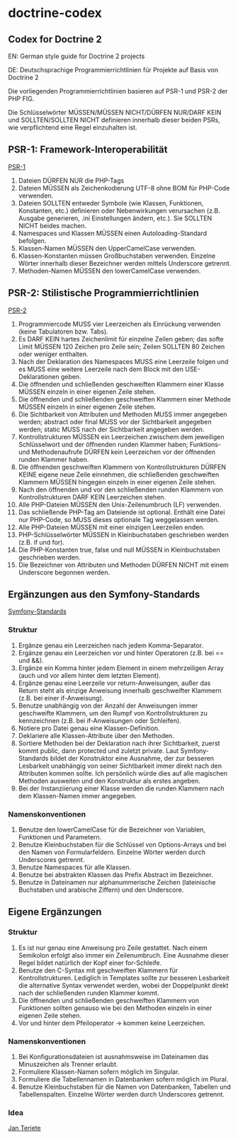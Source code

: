 # doctrine-codex

## Codex for Doctrine 2

EN: German style guide for Doctrine 2 projects

DE: Deutschsprachige Programmierrichtlinien für Projekte auf Basis von Doctrine 2

Die vorliegenden Programmierrichtlinien basieren auf PSR-1 und PSR-2 der PHP FIG.

Die Schlüsselwörter MÜSSEN/MÜSSEN NICHT/DÜRFEN NUR/DARF KEIN und SOLLTEN/SOLLTEN NICHT definieren innerhalb dieser beiden PSRs, wie verpflichtend eine Regel einzuhalten ist.

## PSR-1: Framework-Interoperabilität
[PSR-1](https://github.com/php-fig/fig-standards/blob/master/accepted/PSR-1-basic-coding-standard.md)

1. Dateien DÜRFEN NUR die PHP-Tags
2. Dateien MÜSSEN als Zeichenkodierung UTF-8 ohne BOM für PHP-Code verwenden.
3. Dateien SOLLTEN entweder Symbole (wie Klassen, Funktionen, Konstanten, etc.) definieren oder Nebenwirkungen verursachen (z.B. Ausgabe generieren, .ini Einstellungen ändern, etc.). Sie SOLLTEN NICHT beides machen.
4. Namespaces und Klassen MÜSSEN einen Autoloading-Standard befolgen.
5. Klassen-Namen MÜSSEN den UpperCamelCase verwenden.
6. Klassen-Konstanten müssen Großbuchstaben verwenden. Einzelne Wörter innerhalb dieser Bezeichner werden mittels Underscore getrennt.
7. Methoden-Namen MÜSSEN den lowerCamelCase verwenden.

## PSR-2: Stilistische Programmierrichtlinien
[PSR-2](https://github.com/php-fig/fig-standards/blob/master/accepted/PSR-2-coding-style-guide.md)

1. Programmiercode MUSS vier Leerzeichen als Einrückung verwenden (keine Tabulatoren bzw. Tabs).
2. Es DARF KEIN hartes Zeichenlimit für einzelne Zeilen geben; das softe Limit MÜSSEN 120 Zeichen pro Zeile sein; Zeilen SOLLTEN 80 Zeichen oder weniger enthalten.
3. Nach der Deklaration des Namespaces MUSS eine Leerzeile folgen und es MUSS eine weitere Leerzeile nach dem Block mit den USE-Deklarationen geben.
4. Die öffnenden und schließenden geschweiften Klammern einer Klasse MÜSSEN einzeln in einer eigenen Zeile stehen.
5. Die öffnenden und schließenden geschweiften Klammern einer Methode MÜSSEN einzeln in einer eigenen Zeile stehen.
6. Die Sichtbarkeit von Attributen und Methoden MUSS immer angegeben werden; abstract oder final MUSS vor der Sichtbarkeit angegeben werden; static MUSS nach der Sichtbarkeit angegeben werden.
7. Kontrollstrukturen MÜSSEN ein Leerzeichen zwischem dem jeweiligen Schlüsselwort und der öffnenden runden Klammer haben; Funktions- und Methodenaufrufe DÜRFEN kein Leerzeichen vor der öffnenden runden Klammer haben.
8. Die öffnenden geschweiften Klammern von Kontrollstrukturen DÜRFEN KEINE eigene neue Zeile einnehmen, die schließenden geschweiften Klammern MÜSSEN hingegen einzeln in einer eigenen Zeile stehen.
9. Nach den öffnenden und vor den schließenden runden Klammern von Kontrollstrukturen DARF KEIN Leerzeichen stehen.
10. Alle PHP-Dateien MÜSSEN den Unix-Zeilenumbruch (LF) verwenden.
11. Das schließende PHP-Tag am Dateiende ist optional. Enthält eine Datei nur PHP-Code, so MUSS dieses optionale Tag weggelassen werden.
12. Alle PHP-Dateien MÜSSEN mit einer einzigen Leerzeilen enden.
13. PHP-Schlüsselwörter MÜSSEN in Kleinbuchstaben geschrieben werden (z.B. if und for).
14. Die PHP-Konstanten true, false und null MÜSSEN in Kleinbuchstaben geschrieben werden.
15. Die Bezeichner von Attributen und Methoden DÜRFEN NICHT mit einem Underscore begonnen werden.

## Ergänzungen aus den Symfony-Standards
[Symfony-Standards](http://symfony.com/doc/current/contributing/code/standards.html)

### Struktur

1. Ergänze genau ein Leerzeichen nach jedem Komma-Separator.
2. Ergänze genau ein Leerzeichen vor und hinter Operatoren (z.B. bei == und &amp;&amp;).
3. Ergänze ein Komma hinter jedem Element in einem mehrzeiligen Array (auch und vor allem hinter dem letzten Element).
4. Ergänze genau eine Leerzeile vor return-Anweisungen, außer das Return steht als einzige Anweisung innerhalb geschweifter Klammern (z.B. bei einer if-Anweisung).
5. Benutze unabhängig von der Anzahl der Anweisungen immer geschweifte Klammern, um den Rumpf von Kontrollstrukturen zu kennzeichnen (z.B. bei if-Anweisungen oder Schleifen).
6. Notiere pro Datei genau eine Klassen-Definition.
7. Deklariere alle Klassen-Attribute über den Methoden.
8. Sortiere Methoden bei der Deklaration nach ihrer Sichtbarkeit, zuerst kommt public, dann protected und zuletzt private. Laut Symfony-Standards bildet der Konstruktor eine Ausnahme, der zur besseren Lesbarkeit unabhängig von seiner Sichtbarkeit immer direkt nach den Attributen kommen sollte. Ich persönlich würde dies auf alle magischen Methoden ausweiten und den Konstruktur als erstes angeben.
9. Bei der Instanziierung einer Klasse werden die runden Klammern nach dem Klassen-Namen immer angegeben.

### Namenskonventionen

1. Benutze den lowerCamelCase für die Bezeichner von Variablen, Funktionen und Parametern.
2. Benutze Kleinbuchstaben für die Schlüssel von Options-Arrays und bei den Namen von Formularfeldern. Einzelne Wörter werden durch Underscores getrennt.
3. Benutze Namespaces für alle Klassen.
4. Benutze bei abstrakten Klassen das Prefix Abstract im Bezeichner.
5. Benutze in Dateinamen nur alphanummerische Zeichen (lateinische Buchstaben und arabische Ziffern) und den Underscore.

## Eigene Ergänzungen

### Struktur

1. Es ist nur genau eine Anweisung pro Zeile gestattet. Nach einem Semikolon erfolgt also immer ein Zeilenumbruch. Eine Ausnahme dieser Regel bildet natürlich der Kopf einer for-Schleife.
2. Benutze den C-Syntax mit geschweiften Klammern für Kontrollstrukturen. Lediglich in Templates sollte zur besseren Lesbarkeit die alternative Syntax verwendet werden, wobei der Doppelpunkt direkt nach der schließenden runden Klammer kommt.
3. Die öffnenden und schließenden geschweiften Klammern von Funktionen sollten genauso wie bei den Methoden einzeln in einer eigenen Zeile stehen.
4. Vor und hinter dem Pfeiloperator -> kommen keine Leerzeichen.

### Namenskonventionen

1. Bei Konfigurationsdateien ist ausnahmsweise im Dateinamen das Minuszeichen als Trenner erlaubt.
3. Formuliere Klassen-Namen sofern möglich im Singular.
3. Formuliere die Tabellennamen in Datenbanken sofern möglich im Plural.
4. Benutze Kleinbuchstaben für die Namen von Datenbanken, Tabellen und Tabellenspalten. Einzelne Wörter werden durch Underscores getrennt.

### Idea
[Jan Teriete](https://plus.google.com/106660436858103395374?rel=author)
